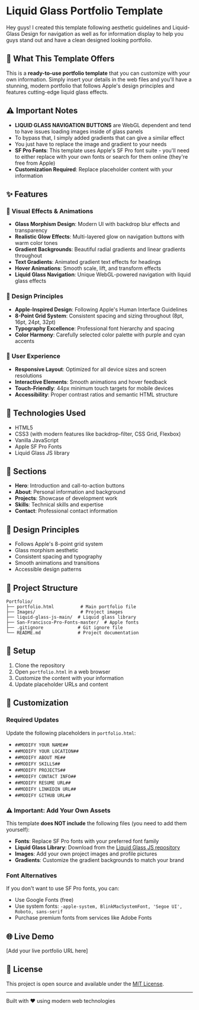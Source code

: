 # Liquid Glass Portfolio Template

Hey guys! I created this template following aesthetic guidelines and Liquid-Glass Design for navigation as well as for information display to help you guys stand out and have a clean designed looking portfolio.

## 🎯 What This Template Offers

This is a **ready-to-use portfolio template** that you can customize with your own information. Simply insert your details in the web files and you'll have a stunning, modern portfolio that follows Apple's design principles and features cutting-edge liquid glass effects.

## ⚠️ Important Notes

- **LIQUID GLASS NAVIGATION BUTTONS** are WebGL dependent and tend to have issues loading images inside of glass panels
- To bypass that, I simply added gradients that can give a similar effect
- You just have to replace the image and gradient to your needs
- **SF Pro Fonts**: This template uses Apple's SF Pro font suite - you'll need to either replace with your own fonts or search for them online (they're free from Apple)
- **Customization Required**: Replace placeholder content with your information

## ✨ Features

### 🎨 **Visual Effects & Animations**
- **Glass Morphism Design**: Modern UI with backdrop blur effects and transparency
- **Realistic Glow Effects**: Multi-layered glow on navigation buttons with warm color tones
- **Gradient Backgrounds**: Beautiful radial gradients and linear gradients throughout
- **Text Gradients**: Animated gradient text effects for headings
- **Hover Animations**: Smooth scale, lift, and transform effects
- **Liquid Glass Navigation**: Unique WebGL-powered navigation with liquid glass effects

### 🍎 **Design Principles**
- **Apple-Inspired Design**: Following Apple's Human Interface Guidelines
- **8-Point Grid System**: Consistent spacing and sizing throughout (8pt, 16pt, 24pt, 32pt)
- **Typography Excellence**: Professional font hierarchy and spacing
- **Color Harmony**: Carefully selected color palette with purple and cyan accents

### 📱 **User Experience**
- **Responsive Layout**: Optimized for all device sizes and screen resolutions
- **Interactive Elements**: Smooth animations and hover feedback
- **Touch-Friendly**: 44px minimum touch targets for mobile devices
- **Accessibility**: Proper contrast ratios and semantic HTML structure

## 🚀 Technologies Used

- HTML5
- CSS3 (with modern features like backdrop-filter, CSS Grid, Flexbox)
- Vanilla JavaScript
- Apple SF Pro Fonts
- Liquid Glass JS library

## 📱 Sections

- **Hero**: Introduction and call-to-action buttons
- **About**: Personal information and background
- **Projects**: Showcase of development work
- **Skills**: Technical skills and expertise
- **Contact**: Professional contact information

## 🎨 Design Principles

- Follows Apple's 8-point grid system
- Glass morphism aesthetic
- Consistent spacing and typography
- Smooth animations and transitions
- Accessible design patterns

## 📁 Project Structure

```
Portfolio/
├── portfolio.html          # Main portfolio file
├── Images/                 # Project images
├── liquid-glass-js-main/  # Liquid glass library
├── San-Francisco-Pro-Fonts-master/  # Apple fonts
├── .gitignore             # Git ignore file
└── README.md              # Project documentation
```

## 🔧 Setup

1. Clone the repository
2. Open `portfolio.html` in a web browser
3. Customize the content with your information
4. Update placeholder URLs and content

## 📝 Customization

### **Required Updates**
Update the following placeholders in `portfolio.html`:
- `##MODIFY YOUR NAME##`
- `##MODIFY YOUR LOCATION##`
- `##MODIFY ABOUT ME##`
- `##MODIFY SKILLS##`
- `##MODIFY PROJECTS##`
- `##MODIFY CONTACT INFO##`
- `##MODIFY RESUME URL##`
- `##MODIFY LINKEDIN URL##`
- `##MODIFY GITHUB URL##`

### **⚠️ Important: Add Your Own Assets**
This template **does NOT include** the following files (you need to add them yourself):
- **Fonts**: Replace SF Pro fonts with your preferred font family
- **Liquid Glass Library**: Download from the [Liquid Glass JS repository](https://github.com/your-repo/liquid-glass-js)
- **Images**: Add your own project images and profile pictures
- **Gradients**: Customize the gradient backgrounds to match your brand

### **Font Alternatives**
If you don't want to use SF Pro fonts, you can:
- Use Google Fonts (free)
- Use system fonts: `-apple-system, BlinkMacSystemFont, 'Segoe UI', Roboto, sans-serif`
- Purchase premium fonts from services like Adobe Fonts

## 🌐 Live Demo

[Add your live portfolio URL here]

## 📄 License

This project is open source and available under the [MIT License](LICENSE).

---

Built with ❤️ using modern web technologies
